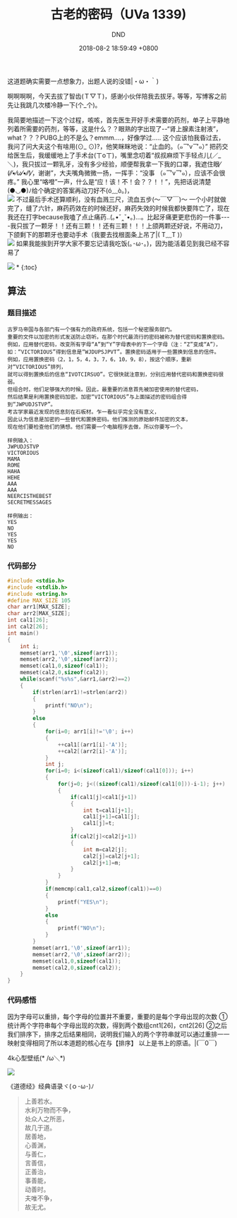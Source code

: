﻿---
layout: post
title:  "古老的密码（UVa 1339)"
date:   2018-08-2 18:59:49 +0800
categories: C-program-language
tags: C-program-language
img: http://or4d8nhvk.bkt.clouddn.com/18-8-4/9917512.jpg
author: DND
---

这道题确实需要一点想象力，出题人说的没错|・ω・｀)

啊啊啊啊，今天去拔了智齿(Ｔ▽Ｔ)，感谢小伙伴陪我去拔牙｡
等等，写博客之前先让我跳几次楼冷静一下(个_个)。

我简要地描述一下这个过程，咳咳，首先医生开好手术需要的药剂，单子上平静地列着所需要的药剂，等等，这是什么？？眼熟的字出现了--“肾上腺素注射液”，what？？？PUBG上的不是么？emmm....，好像学过..... 这个应该怕我昏过去，
我问了问大夫这个有啥用(⊙_ ⊙)?，他笑眯眯地说：“止血的。（๑乛v乛๑）”
把药交给医生后，我缓缓地上了手术台(ㄒoㄒ)，嘴里念叨着“叔叔麻烦下手轻点儿(／_＼)，我只拔过一颗乳牙，没有多少经验，顺便帮我拿一下我的口罩，我遮住眼⁄(⁄⁄•⁄ω⁄•⁄⁄)⁄，谢谢”，大夫嘴角微微一扬，一挥手：“没事 （๑乛v乛๑），应该不会很疼。”
我心里“咯噔”一声，什么是“应！该！不！会？？！！”，先把话说清楚(●◡●)ﾉ给个确定的答案再动刀好不(ó﹏ò｡)，  
![](http://or4d8nhvk.bkt.clouddn.com/18-8-4/9917512.jpg)
不过最后手术还算顺利，没有血溅三尺，流血五步(～￣▽￣)～ 一个小时就做完了，缝了六针，麻药药效在的时候还好，麻药失效的时候我都快要阵亡了，现在我还在打字because我嗑了点止痛药..(｡•ˇ‸ˇ•｡)…。比起牙痛更更悲伤的一件事----我只拔了一颗牙！！还有三颗！！还有三颗！！！上颌两颗还好说，不用动刀，下颌剩下的那颗牙也要动手术（我要去找根面条上吊了|( T﹏T )）  
![](http://or4d8nhvk.bkt.clouddn.com/18-8-4/75535066.jpg)
如果我能挨到开学大家不要忘记请我吃饭(｡･ω･｡)，因为能活着见到我已经不容易了



![](http://or4d8nhvk.bkt.clouddn.com/18-8-4/87749629.jpg)
* 
{:toc}

## 算法

### 题目描述
```
古罗马帝国与各部门有一个强有力的政府系统，包括一个秘密服务部门。
重要的文件以加密的形式发送防止窃听。在那个时代最流行的密码被称为替代密码和置换密码。
例如，应用替代密码，改变所有字母“A”到“Y”字母表中的下一个字母（注：“Z”变成“A”），
如：“VICTORIOUS”得到信息是“WJDUPSJPVT”。置换密码适用于一些置换到信息的信件。
例如，应用置换密码（2，1，5，4，3，7，6，10，9，8），按这个顺序，重新对“VICTORIOUS”排列，
就可以得到置换后的信息“IVOTCIRSUO”。它很快就注意到，分别应用替代密码和置换密码很弱。
但组合时，他们足够强大的时候。因此，最重要的消息首先被加密使用的替代密码，
然后结果是利用置换密码加密。加密“VICTORIOUS”与上面描述的密码组合得到“JWPUDJSTVP”。
考古学家最近发现的信息刻在石板材。乍一看似乎完全没有意义，
因此认为信息是加密的一些替代和置换密码。他们推测的原始邮件加密的文本，
现在他们要检查他们的猜想。他们需要一个电脑程序去做，所以你要写一个。

样例输入：
JWPUDJSTVP
VICTORIOUS
MAMA
ROME
HAHA
HEHE
AAA
AAA
NEERCISTHEBEST
SECRETMESSAGES

样例输出：
YES
NO
YES
YES
NO
```

### 代码部分

```c++
#include <stdio.h>
#include <stdlib.h>
#include <string.h>
#define MAX_SIZE 105
char arr1[MAX_SIZE];
char arr2[MAX_SIZE];
int cal1[26];
int cal2[26];
int main()
{
    int i;
    memset(arr1,'\0',sizeof(arr1));
    memset(arr2,'\0',sizeof(arr2));
    memset(cal1,0,sizeof(cal1));
    memset(cal2,0,sizeof(cal2));
    while(scanf("%s%s",&arr1,&arr2)==2)
    {
        if(strlen(arr1)!=strlen(arr2))
        {
            printf("NO\n");
        }
        else
        {
            for(i=0; arr1[i]!='\0'; i++)
            {
                ++cal1[(arr1[i]-'A')];
                ++cal2[(arr2[i]-'A')];
            }
            int j;
            for(i=0; i<(sizeof(cal1)/sizeof(cal1[0])); i++)
            {
                for(j=0; j<((sizeof(cal1)/sizeof(cal1[0]))-i-1); j++)
                {
                    if(cal1[j]<cal1[j+1])
                    {
                        int t=cal1[j+1];
                        cal1[j+1]=cal1[j];
                        cal1[j]=t;
                    }
                    if(cal2[j]<cal2[j+1])
                    {
                        int m=cal2[j];
                        cal2[j]=cal2[j+1];
                        cal2[j+1]=m;
                    }
                }
            }
            if(memcmp(cal1,cal2,sizeof(cal1))==0)
            {
                printf("YES\n");
            }
            else
            {
                printf("NO\n");
            }
        }
        memset(arr1,'\0',sizeof(arr1));
        memset(arr2,'\0',sizeof(arr2));
        memset(cal1,0,sizeof(cal1));
        memset(cal2,0,sizeof(cal2));
    }
}

```


### 代码感悟
因为字母可以重排，每个字母的位置并不重要，重要的是每个字母出现的次数
①统计两个字符串每个字母出现的次数，得到两个数组cnt1[26]，cnt2[26]
②之后我们排序下，排序之后结果相同，说明我们输入的两个字符串就可以通过重排一一映射变得相同了所以本道题的核心在与【排序】
以上是书上的原语。|(￣0￣)

4k心型壁纸(* /ω＼*)

![](http://or4d8nhvk.bkt.clouddn.com/18-8-4/51059962.jpg)

《道德经》经典语录ヾ(ｏ･ω･)ﾉ

> 上善若水。  
水利万物而不争，  
处众人之所恶，  
故几于道。  
居善地，  
心善渊，  
与善仁，  
言善信，  
正善治，  
事善能，  
动善时。  
夫唯不争，  
故无尤。  


